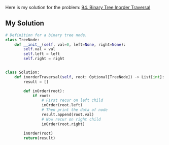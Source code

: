Here is my solution for the problem: [94. Binary Tree Inorder Traversal](https://leetcode.com/problems/binary-tree-inorder-traversal/)


## My Solution

```python
# Definition for a binary tree node.
class TreeNode:
    def __init__(self, val=0, left=None, right=None):
        self.val = val
        self.left = left
        self.right = right


class Solution:
    def inorderTraversal(self, root: Optional[TreeNode]) -> List[int]:
        result = []

        def inOrder(root):
            if root:
                # First recur on left child
                inOrder(root.left)
                # Then print the data of node
                result.append(root.val)
                # Now recur on right child
                inOrder(root.right)

        inOrder(root)
        return(result) 

```
